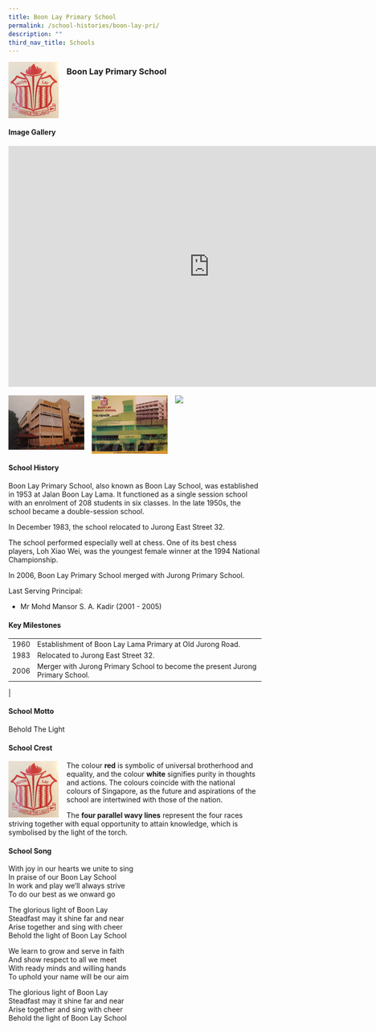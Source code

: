 ```yaml
---
title: Boon Lay Primary School
permalink: /school-histories/boon-lay-pri/
description: ""
third_nav_title: Schools
---
```

<img align="left" style="width:20%;margin-right:15px;" src="/images/boonlaypri1.png">

### **Boon Lay Primary School**

<br clear="left">

#### **Image Gallery**
<iframe src="https://docs.google.com/presentation/d/e/2PACX-1vRDCzzuPdj3Qsi1klwdBsbkTH4-neUT_7j51T6rGe-NNtEO2p18gyKkrlOijpX7_yMZECSBf5x9LI_U/embed?start=false&amp;loop=true&amp;delayms=5000" frameborder="0" width="800" height="479" allowfullscreen="true"></iframe>
<p><a href="https://d1yxymztqoj7qn.amplifyapp.com/images/boonlaypri2.jpg">  
<img align="left" style="width:30%;margin-right:15px;" src="/images/boonlaypri2.jpg">
</a></p>

<p><a href="https://d1yxymztqoj7qn.amplifyapp.com/images/boonlaypri3.jpg">  
<img align="left" style="width:30%;margin-right:15px;" src="/images/boonlaypri3.jpg">
</a></p>

<p><a href="https://d1yxymztqoj7qn.amplifyapp.com/images/boonlaypri4.jpg">  
<img align="left" style="width:30%;margin-right:15px;" src="/images/boonlaypri4.jpg">
</a></p>

<br clear="left">

#### **School History**
Boon Lay Primary School, also known as Boon Lay School, was established in 1953 at Jalan Boon Lay Lama. It functioned as a single session school with an enrolment of 208 students in six classes. In the late 1950s, the school became a double-session school.

In December 1983, the school relocated to Jurong East Street 32.

The school performed especially well at chess. One of its best chess players, Loh Xiao Wei, was the youngest female winner at the 1994 National Championship.

In 2006, Boon Lay Primary School merged with Jurong Primary School.

Last Serving Principal:<br>
* Mr Mohd Mansor S. A. Kadir (2001 - 2005)

#### **Key Milestones**

|  |  |
|:---:|---|
| 1960 | Establishment of Boon Lay Lama Primary at Old Jurong Road. |
| 1983 | Relocated to Jurong East Street 32. |
| 2006 | Merger with Jurong Primary School to become the present Jurong Primary School.|
|

#### **School Motto**
Behold The Light

#### **School Crest**
<img align="left" style="width:20%;margin-right:15px;" src="/images/boonlaypri1.png">

The colour&nbsp;**red**&nbsp;is symbolic of universal brotherhood and equality, and the colour&nbsp;**white**&nbsp;signifies purity in thoughts and actions. The colours coincide with the national colours of Singapore, as the future and aspirations of the school are intertwined with those of the nation.

The&nbsp;**four parallel wavy lines**&nbsp;represent the four races striving together with equal opportunity to attain knowledge, which is symbolised by the light of the torch.

#### **School Song**
With joy in our hearts we unite to sing<br>
In praise of our Boon Lay School<br>
In work and play we’ll always strive<br>
To do our best as we onward go

The glorious light of Boon Lay<br>
Steadfast may it shine far and near<br>
Arise together and sing with cheer<br>
Behold the light of Boon Lay School

We learn to grow and serve in faith<br>
And show respect to all we meet<br>
With ready minds and willing hands<br>
To uphold your name will be our aim

The glorious light of Boon Lay<br>
Steadfast may it shine far and near<br>
Arise together and sing with cheer<br>
Behold the light of Boon Lay School